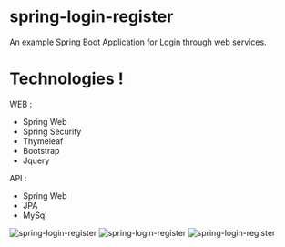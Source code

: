 # spring-login-register
An example Spring Boot Application for Login through web services.

# Technologies !
WEB :
  - Spring Web
  - Spring Security
  - Thymeleaf
  - Bootstrap
  - Jquery

API :
  - Spring Web
  - JPA
  - MySql

<img src="https://github.com/KNIGHTMASTER/Resources/blob/master/SPRING-LOGIN-REGISTER/login-1.png?raw=true" alt="spring-login-register"/>

<img src="https://github.com/KNIGHTMASTER/Resources/blob/master/SPRING-LOGIN-REGISTER/login-2.png?raw=true" alt="spring-login-register"/>

<img src="https://github.com/KNIGHTMASTER/Resources/blob/master/SPRING-LOGIN-REGISTER/login-3.png?raw=true" alt="spring-login-register"/>

